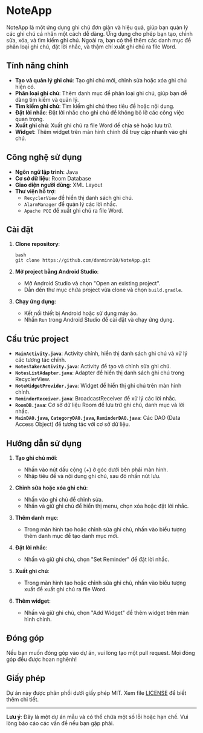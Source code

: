 # NoteApp

NoteApp là một ứng dụng ghi chú đơn giản và hiệu quả, giúp bạn quản lý các ghi chú cá nhân một cách dễ dàng. Ứng dụng cho phép bạn tạo, chỉnh sửa, xóa, và tìm kiếm ghi chú. Ngoài ra, bạn có thể thêm các danh mục để phân loại ghi chú, đặt lời nhắc, và thậm chí xuất ghi chú ra file Word.

## Tính năng chính

- **Tạo và quản lý ghi chú**: Tạo ghi chú mới, chỉnh sửa hoặc xóa ghi chú hiện có.
- **Phân loại ghi chú**: Thêm danh mục để phân loại ghi chú, giúp bạn dễ dàng tìm kiếm và quản lý.
- **Tìm kiếm ghi chú**: Tìm kiếm ghi chú theo tiêu đề hoặc nội dung.
- **Đặt lời nhắc**: Đặt lời nhắc cho ghi chú để không bỏ lỡ các công việc quan trọng.
- **Xuất ghi chú**: Xuất ghi chú ra file Word để chia sẻ hoặc lưu trữ.
- **Widget**: Thêm widget trên màn hình chính để truy cập nhanh vào ghi chú.

## Công nghệ sử dụng

- **Ngôn ngữ lập trình**: Java
- **Cơ sở dữ liệu**: Room Database
- **Giao diện người dùng**: XML Layout
- **Thư viện hỗ trợ**: 
  - `RecyclerView` để hiển thị danh sách ghi chú.
  - `AlarmManager` để quản lý các lời nhắc.
  - `Apache POI` để xuất ghi chú ra file Word.

## Cài đặt

1. **Clone repository**:
   ```
   bash
   git clone https://github.com/danminn10/NoteApp.git
   ```
3. **Mở project bằng Android Studio**:
   - Mở Android Studio và chọn "Open an existing project".
   - Dẫn đến thư mục chứa project vừa clone và chọn `build.gradle`.

4. **Chạy ứng dụng**:
   - Kết nối thiết bị Android hoặc sử dụng máy ảo.
   - Nhấn `Run` trong Android Studio để cài đặt và chạy ứng dụng.

## Cấu trúc project

- **`MainActivity.java`**: Activity chính, hiển thị danh sách ghi chú và xử lý các tương tác chính.
- **`NotesTakerActivity.java`**: Activity để tạo và chỉnh sửa ghi chú.
- **`NotesListAdapter.java`**: Adapter để hiển thị danh sách ghi chú trong RecyclerView.
- **`NoteWidgetProvider.java`**: Widget để hiển thị ghi chú trên màn hình chính.
- **`ReminderReceiver.java`**: BroadcastReceiver để xử lý các lời nhắc.
- **`RoomDB.java`**: Cơ sở dữ liệu Room để lưu trữ ghi chú, danh mục và lời nhắc.
- **`MainDAO.java`, `CategoryDAO.java`, `ReminderDAO.java`**: Các DAO (Data Access Object) để tương tác với cơ sở dữ liệu.

## Hướng dẫn sử dụng

1. **Tạo ghi chú mới**:
   - Nhấn vào nút dấu cộng (+) ở góc dưới bên phải màn hình.
   - Nhập tiêu đề và nội dung ghi chú, sau đó nhấn nút lưu.

2. **Chỉnh sửa hoặc xóa ghi chú**:
   - Nhấn vào ghi chú để chỉnh sửa.
   - Nhấn và giữ ghi chú để hiển thị menu, chọn xóa hoặc đặt lời nhắc.

3. **Thêm danh mục**:
   - Trong màn hình tạo hoặc chỉnh sửa ghi chú, nhấn vào biểu tượng thêm danh mục để tạo danh mục mới.

4. **Đặt lời nhắc**:
   - Nhấn và giữ ghi chú, chọn "Set Reminder" để đặt lời nhắc.

5. **Xuất ghi chú**:
   - Trong màn hình tạo hoặc chỉnh sửa ghi chú, nhấn vào biểu tượng xuất để xuất ghi chú ra file Word.

6. **Thêm widget**:
   - Nhấn và giữ ghi chú, chọn "Add Widget" để thêm widget trên màn hình chính.

## Đóng góp

Nếu bạn muốn đóng góp vào dự án, vui lòng tạo một pull request. Mọi đóng góp đều được hoan nghênh!

## Giấy phép

Dự án này được phân phối dưới giấy phép MIT. Xem file [LICENSE](LICENSE) để biết thêm chi tiết.

---

**Lưu ý**: Đây là một dự án mẫu và có thể chứa một số lỗi hoặc hạn chế. Vui lòng báo cáo các vấn đề nếu bạn gặp phải.
